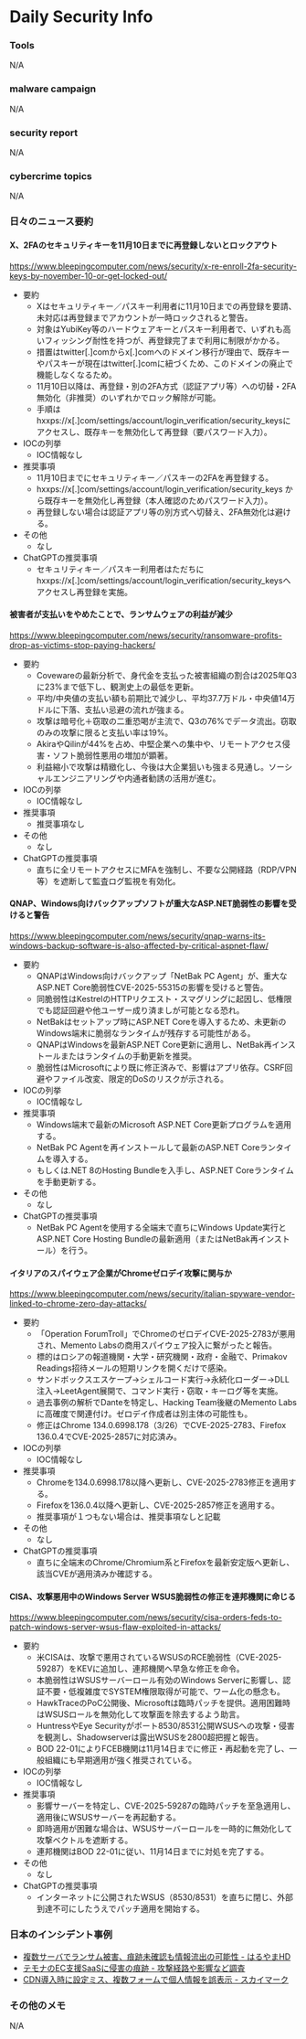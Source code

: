 # Daily Security Info

### Tools
N/A

### malware campaign
N/A

### security report
N/A

### cybercrime topics
N/A

### 日々のニュース要約

#### X、2FAのセキュリティキーを11月10日までに再登録しないとロックアウト
https://www.bleepingcomputer.com/news/security/x-re-enroll-2fa-security-keys-by-november-10-or-get-locked-out/

- 要約
    - Xはセキュリティキー／パスキー利用者に11月10日までの再登録を要請、未対応は再登録までアカウントが一時ロックされると警告。
    - 対象はYubiKey等のハードウェアキーとパスキー利用者で、いずれも高いフィッシング耐性を持つが、再登録完了まで利用に制限がかかる。
    - 措置はtwitter[.]comからx[.]comへのドメイン移行が理由で、既存キーやパスキーが現在はtwitter[.]comに紐づくため、このドメインの廃止で機能しなくなるため。
    - 11月10日以降は、再登録・別の2FA方式（認証アプリ等）への切替・2FA無効化（非推奨）のいずれかでロック解除が可能。
    - 手順はhxxps://x[.]com/settings/account/login_verification/security_keysにアクセスし、既存キーを無効化して再登録（要パスワード入力）。
- IOCの列挙
    - IOC情報なし
- 推奨事項
    - 11月10日までにセキュリティキー／パスキーの2FAを再登録する。
    - hxxps://x[.]com/settings/account/login_verification/security_keys から既存キーを無効化し再登録（本人確認のためパスワード入力）。
    - 再登録しない場合は認証アプリ等の別方式へ切替え、2FA無効化は避ける。
- その他
    - なし
- ChatGPTの推奨事項
    - セキュリティキー／パスキー利用者はただちにhxxps://x[.]com/settings/account/login_verification/security_keysへアクセスし再登録を実施。

#### 被害者が支払いをやめたことで、ランサムウェアの利益が減少
https://www.bleepingcomputer.com/news/security/ransomware-profits-drop-as-victims-stop-paying-hackers/

- 要約
    - Covewareの最新分析で、身代金を支払った被害組織の割合は2025年Q3に23%まで低下し、観測史上の最低を更新。
    - 平均/中央値の支払い額も前期比で減少し、平均37.7万ドル・中央値14万ドルに下落、支払い忌避の流れが強まる。
    - 攻撃は暗号化＋窃取の二重恐喝が主流で、Q3の76%でデータ流出。窃取のみの攻撃に限ると支払い率は19%。
    - AkiraやQilinが44%を占め、中堅企業への集中や、リモートアクセス侵害・ソフト脆弱性悪用の増加が顕著。
    - 利益縮小で攻撃は精緻化し、今後は大企業狙いも強まる見通し。ソーシャルエンジニアリングや内通者勧誘の活用が進む。
- IOCの列挙
    - IOC情報なし
- 推奨事項
    - 推奨事項なし
- その他
    - なし
- ChatGPTの推奨事項
    - 直ちに全リモートアクセスにMFAを強制し、不要な公開経路（RDP/VPN等）を遮断して監査ログ監視を有効化。

#### QNAP、Windows向けバックアップソフトが重大なASP.NET脆弱性の影響を受けると警告
https://www.bleepingcomputer.com/news/security/qnap-warns-its-windows-backup-software-is-also-affected-by-critical-aspnet-flaw/

- 要約
    - QNAPはWindows向けバックアップ「NetBak PC Agent」が、重大なASP.NET Core脆弱性CVE-2025-55315の影響を受けると警告。
    - 同脆弱性はKestrelのHTTPリクエスト・スマグリングに起因し、低権限でも認証回避や他ユーザー成り済ましが可能となる恐れ。
    - NetBakはセットアップ時にASP.NET Coreを導入するため、未更新のWindows端末に脆弱なランタイムが残存する可能性がある。
    - QNAPはWindowsを最新ASP.NET Core更新に適用し、NetBak再インストールまたはランタイムの手動更新を推奨。
    - 脆弱性はMicrosoftにより既に修正済みで、影響はアプリ依存。CSRF回避やファイル改変、限定的DoSのリスクが示される。
- IOCの列挙
    - IOC情報なし
- 推奨事項
    - Windows端末で最新のMicrosoft ASP.NET Core更新プログラムを適用する。
    - NetBak PC Agentを再インストールして最新のASP.NET Coreランタイムを導入する。
    - もしくは.NET 8のHosting Bundleを入手し、ASP.NET Coreランタイムを手動更新する。
- その他
    - なし
- ChatGPTの推奨事項
    - NetBak PC Agentを使用する全端末で直ちにWindows Update実行とASP.NET Core Hosting Bundleの最新適用（またはNetBak再インストール）を行う。

#### イタリアのスパイウェア企業がChromeゼロデイ攻撃に関与か
https://www.bleepingcomputer.com/news/security/italian-spyware-vendor-linked-to-chrome-zero-day-attacks/

- 要約
    - 「Operation ForumTroll」でChromeのゼロデイCVE-2025-2783が悪用され、Memento Labsの商用スパイウェア投入に繋がったと報告。
    - 標的はロシアの報道機関・大学・研究機関・政府・金融で、Primakov Readings招待メールの短期リンクを開くだけで感染。
    - サンドボックスエスケープ→シェルコード実行→永続化ローダー→DLL注入→LeetAgent展開で、コマンド実行・窃取・キーログ等を実施。
    - 過去事例の解析でDanteを特定し、Hacking Team後継のMemento Labsに高確度で関連付け。ゼロデイ作成者は別主体の可能性も。
    - 修正はChrome 134.0.6998.178（3/26）でCVE-2025-2783、Firefox 136.0.4でCVE-2025-2857に対応済み。
- IOCの列挙
    - IOC情報なし
- 推奨事項
    - Chromeを134.0.6998.178以降へ更新し、CVE-2025-2783修正を適用する。
    - Firefoxを136.0.4以降へ更新し、CVE-2025-2857修正を適用する。
    - 推奨事項が１つもない場合は、推奨事項なしと記載
- その他
    - なし
- ChatGPTの推奨事項
    - 直ちに全端末のChrome/Chromium系とFirefoxを最新安定版へ更新し、該当CVEが適用済みか確認する。

#### CISA、攻撃悪用中のWindows Server WSUS脆弱性の修正を連邦機関に命じる
https://www.bleepingcomputer.com/news/security/cisa-orders-feds-to-patch-windows-server-wsus-flaw-exploited-in-attacks/

- 要約
    - 米CISAは、攻撃で悪用されているWSUSのRCE脆弱性（CVE-2025-59287）をKEVに追加し、連邦機関へ早急な修正を命令。
    - 本脆弱性はWSUSサーバーロール有効のWindows Serverに影響し、認証不要・低複雑度でSYSTEM権限取得が可能で、ワーム化の懸念も。
    - HawkTraceのPoC公開後、Microsoftは臨時パッチを提供。適用困難時はWSUSロールを無効化して攻撃面を除去するよう助言。
    - HuntressやEye Securityがポート8530/8531公開WSUSへの攻撃・侵害を観測し、Shadowserverは露出WSUSを2800超把握と報告。
    - BOD 22-01によりFCEB機関は11月14日までに修正・再起動を完了し、一般組織にも早期適用が強く推奨されている。
- IOCの列挙
    - IOC情報なし
- 推奨事項
    - 影響サーバーを特定し、CVE-2025-59287の臨時パッチを至急適用し、適用後にWSUSサーバーを再起動する。
    - 即時適用が困難な場合は、WSUSサーバーロールを一時的に無効化して攻撃ベクトルを遮断する。
    - 連邦機関はBOD 22-01に従い、11月14日までに対処を完了する。
- その他
    - なし
- ChatGPTの推奨事項
    - インターネットに公開されたWSUS（8530/8531）を直ちに閉じ、外部到達不可にしたうえでパッチ適用を開始する。


### 日本のインシデント事例
- [複数サーバでランサム被害、痕跡未確認も情報流出の可能性 - はるやまHD](https://www.security-next.com/176284)
- [テモナのEC支援SaaSに侵害の痕跡 - 攻撃経路や影響など調査](https://www.security-next.com/176309)
- [CDN導入時に設定ミス、複数フォームで個人情報を誤表示 - スカイマーク](https://www.security-next.com/176288)

### その他のメモ
N/A